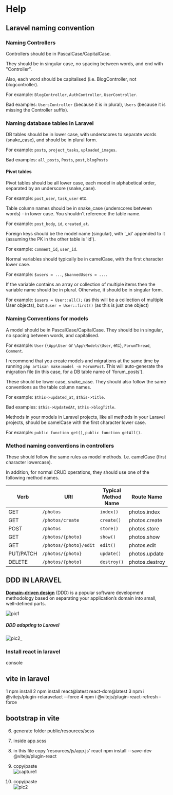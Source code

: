 # Help

## Laravel naming convention


### Naming Controllers

Controllers should be in PascalCase/CapitalCase.

They should be in singular case, no spacing between words, and end with "Controller".

Also, each word should be capitalised (i.e. BlogController, not blogcontroller).

For example: `BlogController`, `AuthController`, `UserController`.

Bad examples: `UsersController` (because it is in plural), `Users` (because it is missing the Controller suffix).


### Naming database tables in Laravel

DB tables should be in lower case, with underscores to separate words (snake_case), and should be in plural form.

For example: `posts`, `project_tasks`, `uploaded_images`.

Bad examples: `all_posts`, `Posts`, `post`, `blogPosts`

#### Pivot tables

Pivot tables should be all lower case, each model in alphabetical order, separated by an underscore (snake_case).

For example: `post_user`, `task_user` etc.

Table column names should be in snake_case (underscores between words) - in lower case. You shouldn't reference the table name.

For example: `post_body`, `id`, `created_at`.

Foreign keys should be the model name (singular), with '\_id' appended to it (assuming the PK in the other table is 'id').

For example: `comment_id`, `user_id`.

Normal variables should typically be in camelCase, with the first character lower case.

For example: `$users = ...`, `$bannedUsers = ...`.

If the variable contains an array or collection of multiple items then the variable name should be in plural. Otherwise, it should be in singular form.

For example: `$users = User::all();` (as this will be a collection of multiple User objects), but `$user = User::first()` (as this is just one object)


### Naming Conventions for models

A model should be in PascalCase/CapitalCase. They should be in singular, no spacing between words, and capitalised.

For example: `User` (`\App\User` or `\App\Models\User`, etc), `ForumThread`, `Comment`.

I recommend that you create models and migrations at the same time by running `php artisan make:model -m ForumPost`. This will auto-generate the migration file (in this case, for a DB table name of 'forum_posts').

These should be lower case, snake_case. They should also follow the same conventions as the table column names.

For example: `$this->updated_at`, `$this->title`.

Bad examples: `$this->UpdatedAt`, `$this->blogTitle`.

Methods in your models in Laravel projects, like all methods in your Laravel projects, should be camelCase with the first character lower case.

For example: `public function get()`, `public function getAll()`.

### Method naming conventions in controllers

These should follow the same rules as model methods. I.e. camelCase (first character lowercase).

In addition, for normal CRUD operations, they should use one of the following method names.

| Verb      | URI                    | Typical Method Name | Route Name     |
| --------- | ---------------------- | ------------------- | -------------- |
| GET       | `/photos`              | `index()`           | photos.index   |
| GET       | `/photos/create`       | `create()`          | photos.create  |
| POST      | `/photos`              | `store()`           | photos.store   |
| GET       | `/photos/{photo}`      | `show()`            | photos.show    |
| GET       | `/photos/{photo}/edit` | `edit()`            | photos.edit    |
| PUT/PATCH | `/photos/{photo}`      | `update()`          | photos.update  |
| DELETE    | `/photos/{photo}`      | `destroy()`         | photos.destroy |


## DDD IN LARAVEL

[**Domain-driven design**](https://growthbranch.gumroad.com/l/jretq) (DDD) is a popular software development methodology based on separating your application’s domain into small, well-defined parts.


![pic1](https://github.com/rivara/Help/assets/3527499/140b6412-1595-4c37-93d1-2004ad8bfc5e)
<br>
<h5>DDD adapting to Laravel</h5>


![pic2_](https://github.com/rivara/Help/assets/3527499/18f9b5f4-872e-455c-a773-a3dd863058ed)

### Install react in laravel 

console
## vite in laravel
1 npm install
2 npm install react@latest react-dom@latest
3 npm i @vitejs/plugin-relaravelact --force
4 npm i @vitejs/plugin-react-refresh –force

## bootstrap in vite 
6. generate folder public/resources/scss
7. inside app.scss
8. in this file copy 'resources/js/app.js'
react
	npm install --save-dev @vitejs/plugin-react


9. copy/paste  
![capture1](https://github.com/rivara/Help/assets/3527499/3ed97679-3862-4ff5-a1c2-2fab5745694d)


10. copy/paste  
![pic2](https://github.com/rivara/Help/assets/3527499/8746ea21-9796-4a87-94fc-55c3069f5226)











